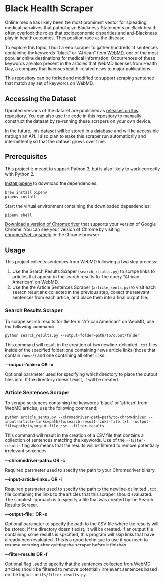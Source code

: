 # Black Health Scraper
Online media has likely been the most prominent vector for spreading medical narratives that pathologize Blackness. Statements on Black health often overlook the roles that socioeconomic disparities and anti-Blackness play in health outcomes. They position race as the disease. 

To explore this topic, I built a web scraper to gather hundreds of sentences containing the keywords “black” or “African” from [WebMD](https://www.webmd.com/), one of the most popular online destinations for medical information. Occurrences of these keywords are also present in the articles that WebMD licenses from Health Day, a company that licenses health-related news to major publications.

This repository can be forked and modified to support scraping sentence that match any set of keywords on WebMD.

## Accessing the Dataset
Updated versions of the dataset are published as [releases on this repository](https://github.com/bomanimc/black-health-scraper/releases). You can also use the code in this repository to manually construct the dataset by re-running these scrapers on your own device.

In the future, this dataset will be stored in a database and will be accessible through an API. I also plan to make this scraper run automatically and intermittently so that the dataset grows over time.

## Prerequisites
This project is meant to support Python 3, but is also likely to work correctly with Python 2. 

[Install pipenv](https://github.com/pypa/pipenv#installation) to download the dependencies.
```
brew install pipenv
pipenv install
```

Start the virtual environment containing the downloaded dependencies:
```
pipenv shell
```

[Download a version of Chromedriver](https://chromedriver.chromium.org/downloads) that supports your version of Google Chrome. You can see your version of Chrome by visiting [chrome://settings/help](chrome://settings/help) in the Chrome browser.

## Usage
This project collects sentences from WebMD following a two step process:
1. Use the Search Results Scraper (`search_results.py`) to scrape links to articles that appear in the search results for the query "African American" on WebMD.
2. Use the the Article Sentences Scraper (`article_sents.py`) to visit each search result link collected in the previous step, collect the relevant sentences from each article, and place them into a final output file. 

### Search Results Scraper
To scrape search results for the term "African American" on WebMD, use the following command:

```
python search_results.py --output-folder=path/to/ouput/folder
```

This command will result in the creation of two newline-delimited `.txt` files inside of the specified folder: one containing news article links (those that contain `/news/`) and one containing all other links.

**--output-folder= OR -o**

Optional parameter used for specifying which directory to place the output files into. If the directory doesn't exist, it will be created.

### Article Sentences Scraper
To scrape sentences containing the keywords 'black' or 'african' from WebMD articles, use the following command:

```
python article_sents.py --chromedriver-path=path/to/chromedriver --input-article-links=path/to/search-result-links-file.txt --output-file=path/to/output-file.csv --filter-results
```
This command will result in the creation of a CSV file that contains a collection of sentences matching the keywords. Use of the `--filter-results` flag also means that the results will be filtered to remove potentially irrelevant sentences.

**--chromedriver-path= OR -c**

Required parameter used to specify the path to your Chromedriver binary.

**--input-article-links= OR -i**

Required parameter used to specify the path to the newline-delimited `.txt` file containing the links to the articles that this scraper should evaluated. The simplest approach is to specify a file that was created by the Search Results Scraper.

**--output-file= OR -o**

Optional parameter to specify the path to the CSV file where the results will be stored. If the directory doesn't exist, it will be created. If an output file containing some results is specified, this program will skip links that have already been evaluated. This is a good technique to use if you need to resume scraping after quitting the scraper before it finishes.

**--filter-results OR -f**

Optional flag used to specify that the sentences collected from WebMD articles should be filtered to remove potentially irrelevant sentences based on the logic in `utils/filter_results.py`.
